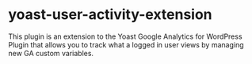 yoast-user-activity-extension
=============================

This plugin is an extension to the Yoast Google Analytics for WordPress Plugin that allows you to track what a logged in user views by managing new GA custom variables.